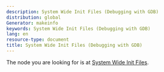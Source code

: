 ```yaml
---
description: System Wide Init Files (Debugging with GDB)
distribution: global
Generator: makeinfo
keywords: System Wide Init Files (Debugging with GDB)
lang: en
resource-type: document
title: System Wide Init Files (Debugging with GDB)
---
```

The node you are looking for is at [System Wide Init Files](Initialization-Files.html#System-Wide-Init-Files).
